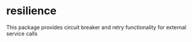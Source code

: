 # resilience
This package provides circuit breaker and retry functionality for external service calls
